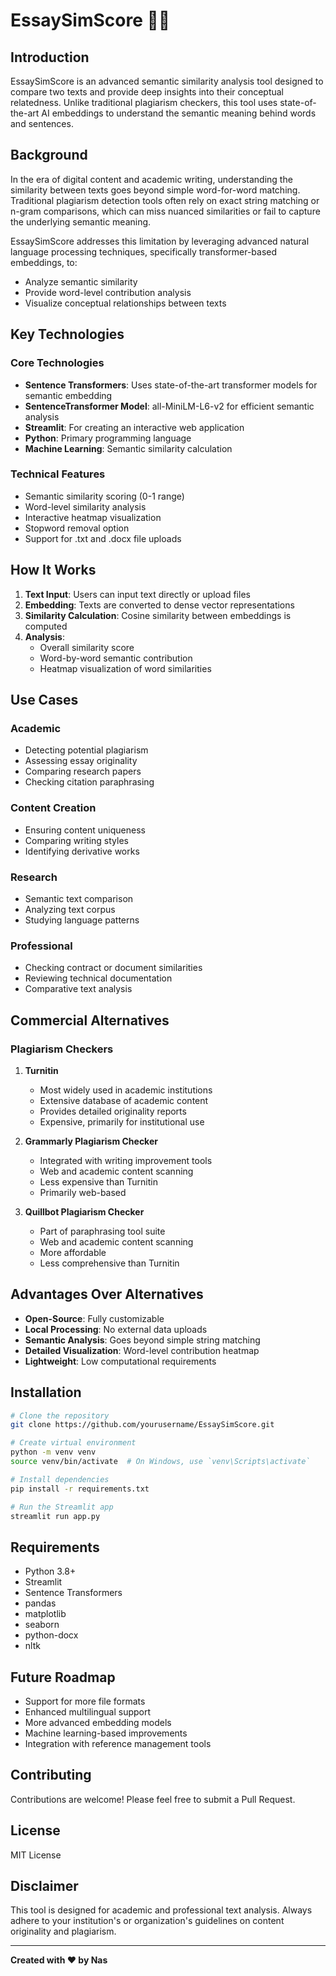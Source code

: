 # EssaySimScore 📝🧠

## Introduction

EssaySimScore is an advanced semantic similarity analysis tool designed to compare two texts and provide deep insights into their conceptual relatedness. Unlike traditional plagiarism checkers, this tool uses state-of-the-art AI embeddings to understand the semantic meaning behind words and sentences.

## Background

In the era of digital content and academic writing, understanding the similarity between texts goes beyond simple word-for-word matching. Traditional plagiarism detection tools often rely on exact string matching or n-gram comparisons, which can miss nuanced similarities or fail to capture the underlying semantic meaning.

EssaySimScore addresses this limitation by leveraging advanced natural language processing techniques, specifically transformer-based embeddings, to:
- Analyze semantic similarity
- Provide word-level contribution analysis
- Visualize conceptual relationships between texts

## Key Technologies

### Core Technologies
- **Sentence Transformers**: Uses state-of-the-art transformer models for semantic embedding
- **SentenceTransformer Model**: all-MiniLM-L6-v2 for efficient semantic analysis
- **Streamlit**: For creating an interactive web application
- **Python**: Primary programming language
- **Machine Learning**: Semantic similarity calculation

### Technical Features
- Semantic similarity scoring (0-1 range)
- Word-level similarity analysis
- Interactive heatmap visualization
- Stopword removal option
- Support for .txt and .docx file uploads

## How It Works

1. **Text Input**: Users can input text directly or upload files
2. **Embedding**: Texts are converted to dense vector representations
3. **Similarity Calculation**: Cosine similarity between embeddings is computed
4. **Analysis**: 
   - Overall similarity score
   - Word-by-word semantic contribution
   - Heatmap visualization of word similarities

## Use Cases

### Academic
- Detecting potential plagiarism
- Assessing essay originality
- Comparing research papers
- Checking citation paraphrasing

### Content Creation
- Ensuring content uniqueness
- Comparing writing styles
- Identifying derivative works

### Research
- Semantic text comparison
- Analyzing text corpus
- Studying language patterns

### Professional
- Checking contract or document similarities
- Reviewing technical documentation
- Comparative text analysis

## Commercial Alternatives

### Plagiarism Checkers
1. **Turnitin**
   - Most widely used in academic institutions
   - Extensive database of academic content
   - Provides detailed originality reports
   - Expensive, primarily for institutional use

2. **Grammarly Plagiarism Checker**
   - Integrated with writing improvement tools
   - Web and academic content scanning
   - Less expensive than Turnitin
   - Primarily web-based

3. **Quillbot Plagiarism Checker**
   - Part of paraphrasing tool suite
   - Web and academic content scanning
   - More affordable
   - Less comprehensive than Turnitin

## Advantages Over Alternatives

- **Open-Source**: Fully customizable
- **Local Processing**: No external data uploads
- **Semantic Analysis**: Goes beyond simple string matching
- **Detailed Visualization**: Word-level contribution heatmap
- **Lightweight**: Low computational requirements

## Installation

```bash
# Clone the repository
git clone https://github.com/yourusername/EssaySimScore.git

# Create virtual environment
python -m venv venv
source venv/bin/activate  # On Windows, use `venv\Scripts\activate`

# Install dependencies
pip install -r requirements.txt

# Run the Streamlit app
streamlit run app.py
```

## Requirements

- Python 3.8+
- Streamlit
- Sentence Transformers
- pandas
- matplotlib
- seaborn
- python-docx
- nltk

## Future Roadmap

- Support for more file formats
- Enhanced multilingual support
- More advanced embedding models
- Machine learning-based improvements
- Integration with reference management tools

## Contributing

Contributions are welcome! Please feel free to submit a Pull Request.

## License

MIT License

## Disclaimer

This tool is designed for academic and professional text analysis. Always adhere to your institution's or organization's guidelines on content originality and plagiarism.

---

**Created with ❤️ by Nas**